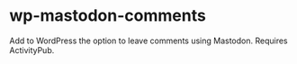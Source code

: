 # wp-mastodon-comments
Add to WordPress the option to leave comments using Mastodon. Requires ActivityPub.
